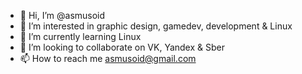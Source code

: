 - 👋 Hi, I’m @asmusoid
- 👀 I’m interested in graphic design, gamedev, development & Linux
- 🌱 I’m currently learning Linux
- 💞️ I’m looking to collaborate on VK, Yandex & Sber
- 📫 How to reach me asmusoid@gmail.com

<!---
asmusoid/asmusoid is a ✨ special ✨ repository because its `README.md` (this file) appears on your GitHub profile.
You can click the Preview link to take a look at your changes.
--->
